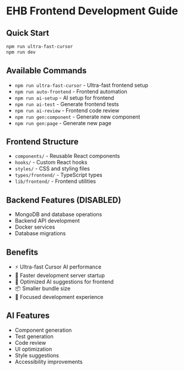 # EHB Frontend Development Guide

## Quick Start
```bash
npm run ultra-fast-cursor
npm run dev
```

## Available Commands
- `npm run ultra-fast-cursor` - Ultra-fast frontend setup
- `npm run auto-frontend` - Frontend automation
- `npm run ai-setup` - AI setup for frontend
- `npm run ai-test` - Generate frontend tests
- `npm run ai-review` - Frontend code review
- `npm run gen:component` - Generate new component
- `npm run gen:page` - Generate new page

## Frontend Structure
- `components/` - Reusable React components
- `hooks/` - Custom React hooks
- `styles/` - CSS and styling files
- `types/frontend/` - TypeScript types
- `lib/frontend/` - Frontend utilities

## Backend Features (DISABLED)
- MongoDB and database operations
- Backend API development
- Docker services
- Database migrations

## Benefits
- ⚡ Ultra-fast Cursor AI performance
- 🚀 Faster development server startup
- 🤖 Optimized AI suggestions for frontend
- 📦 Smaller bundle size
- 🎯 Focused development experience

## AI Features
- Component generation
- Test generation
- Code review
- UI optimization
- Style suggestions
- Accessibility improvements
